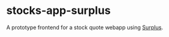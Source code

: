 # stocks-app-surplus

A prototype frontend for a stock quote webapp using [Surplus](https://github.com/adamhaile/surplus).